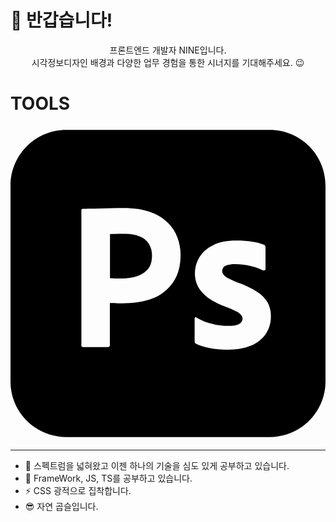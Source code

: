 <!--
**NINE-J/NINE-J** is a ✨ _special_ ✨ repository because its `README.md` (this file) appears on your GitHub profile.

Here are some ideas to get you started:

- 🔭 I’m currently working on ...
- 🌱 I’m currently learning ...
- 👯 I’m looking to collaborate on ...
- 🤔 I’m looking for help with ...
- 💬 Ask me about ...
- 📫 How to reach me: ...
- 😄 Pronouns: ...
- ⚡ Fun fact: ...
-->
# 👋 반갑습니다!
<p align="center">
  프론트엔드 개발자 NINE입니다.<br>
  시각정보디자인 배경과 다양한 업무 경험을 통한 시너지를 기대해주세요. 😉
</p>

# TOOLS
<svg role="img" viewBox="0 0 24 24" xmlns="http://www.w3.org/2000/svg"><title>Adobe Photoshop</title><path d="M9.85 8.42c-.37-.15-.77-.21-1.18-.2-.26 0-.49 0-.68.01-.2-.01-.34 0-.41.01v3.36c.14.01.27.02.39.02h.53c.39 0 .78-.06 1.15-.18.32-.09.6-.28.82-.53.21-.25.31-.59.31-1.03.01-.31-.07-.62-.23-.89-.17-.26-.41-.46-.7-.57zM19.75.3H4.25C1.9.3 0 2.2 0 4.55v14.899c0 2.35 1.9 4.25 4.25 4.25h15.5c2.35 0 4.25-1.9 4.25-4.25V4.55C24 2.2 22.1.3 19.75.3zm-7.391 11.65c-.399.56-.959.98-1.609 1.22-.68.25-1.43.34-2.25.34-.24 0-.4 0-.5-.01s-.24-.01-.43-.01v3.209c.01.07-.04.131-.11.141H5.52c-.08 0-.12-.041-.12-.131V6.42c0-.07.03-.11.1-.11.17 0 .33 0 .56-.01.24-.01.49-.01.76-.02s.56-.01.87-.02c.31-.01.61-.01.91-.01.82 0 1.5.1 2.06.31.5.17.96.45 1.34.82.32.32.57.71.73 1.14.149.42.229.85.229 1.3.001.86-.199 1.57-.6 2.13zm7.091 3.89c-.28.4-.671.709-1.12.891-.49.209-1.09.318-1.811.318-.459 0-.91-.039-1.359-.129-.35-.061-.7-.17-1.02-.32-.07-.039-.121-.109-.111-.189v-1.74c0-.029.011-.07.041-.09.029-.02.06-.01.09.01.39.23.8.391 1.24.49.379.1.779.15 1.18.15.38 0 .65-.051.83-.141.16-.07.27-.24.27-.42 0-.141-.08-.27-.24-.4-.16-.129-.489-.279-.979-.471-.51-.18-.979-.42-1.42-.719-.31-.221-.569-.51-.761-.85-.159-.32-.239-.67-.229-1.021 0-.43.12-.84.341-1.21.25-.4.619-.72 1.049-.92.469-.239 1.059-.349 1.769-.349.41 0 .83.03 1.24.09.3.04.59.12.86.23.039.01.08.05.1.09.01.04.02.08.02.12v1.63c0 .04-.02.08-.05.1-.09.02-.14.02-.18 0-.3-.16-.62-.27-.96-.34-.37-.08-.74-.13-1.12-.13-.2-.01-.41.02-.601.07-.129.03-.24.1-.31.2-.05.08-.08.18-.08.27s.04.18.101.26c.09.11.209.2.34.27.229.12.47.23.709.33.541.18 1.061.43 1.541.73.33.209.6.49.789.83.16.318.24.67.23 1.029.011.471-.129.94-.389 1.331z"/></svg>

---

- 🌱 스펙트럼을 넓혀왔고 이젠 하나의 기술을 심도 있게 공부하고 있습니다.
- 🔭 FrameWork, JS, TS를 공부하고 있습니다.
- ⚡ CSS 광적으로 집착합니다.
- 😎 자연 곱슬입니다.
